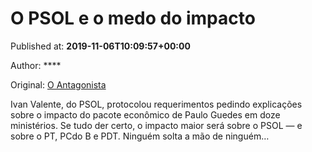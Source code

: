 
# O PSOL e o medo do impacto

Published at: **2019-11-06T10:09:57+00:00**

Author: ****

Original: [O Antagonista](https://www.oantagonista.com/brasil/o-psol-e-o-medo-do-impacto/)

Ivan Valente, do PSOL, protocolou requerimentos pedindo explicações sobre o impacto do pacote econômico de Paulo Guedes em doze ministérios.
Se tudo der certo, o impacto maior será sobre o PSOL — e sobre o PT, PCdo B e PDT.
Ninguém solta a mão de ninguém…
